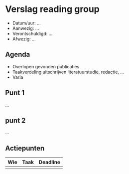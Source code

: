 # Verslag reading group

- Datum/uur: ...
- Aanwezig: ...
- Verontschuldigd: ...
- Afwezig: ...

## Agenda

- Overlopen gevonden publicaties
- Taakverdeling uitschrijven literatuurstudie, redactie, ...
- Varia

## Punt 1

...

## punt 2

...

## Actiepunten

| Wie  | Taak | Deadline |
| :--- | :--- | :------- |
|      |      |          |